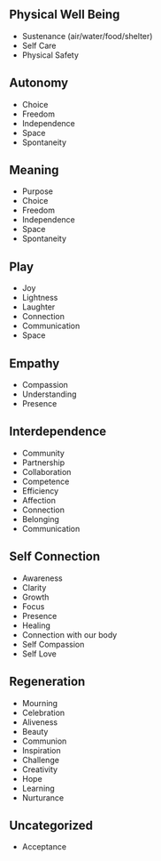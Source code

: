 ## Physical Well Being
* Sustenance (air/water/food/shelter)
* Self Care
* Physical Safety
## Autonomy
* Choice
* Freedom
* Independence
* Space
* Spontaneity
## Meaning
* Purpose
* Choice
* Freedom
* Independence
* Space
* Spontaneity
## Play
* Joy
* Lightness
* Laughter
* Connection
* Communication
* Space
## Empathy
* Compassion
* Understanding
* Presence
## Interdependence
* Community
* Partnership
* Collaboration
* Competence
* Efficiency
* Affection
* Connection
* Belonging
* Communication
## Self Connection
* Awareness
* Clarity
* Growth
* Focus
* Presence
* Healing
* Connection with our body
* Self Compassion
* Self Love
## Regeneration
* Mourning
* Celebration
* Aliveness
* Beauty
* Communion
* Inspiration
* Challenge
* Creativity
* Hope
* Learning
* Nurturance
## Uncategorized
* Acceptance

